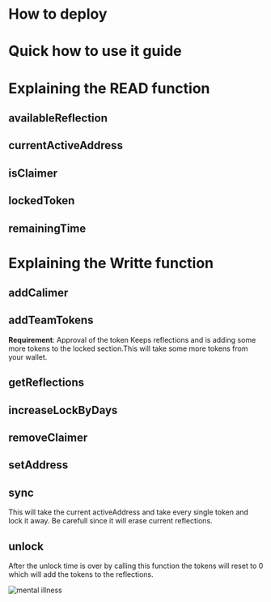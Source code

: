# How to deploy
# Quick how to use it guide
# Explaining the READ function
## availableReflection
## currentActiveAddress
## isClaimer
## lockedToken
## remainingTime
# Explaining the Writte function
## addCalimer
## addTeamTokens
**Requirement**: Approval of the token
Keeps reflections and is adding some more tokens to the locked section.This will take some more tokens from your wallet.
## getReflections
## increaseLockByDays
## removeClaimer
## setAddress
## sync
This will take the current activeAddress and take every single token and lock it away. Be carefull since it will erase current reflections.
## unlock
After the unlock time is over by calling this function the tokens will reset to 0 which will add the tokens to the reflections.

![mental illness](https://user-images.githubusercontent.com/102466559/160666839-643c80e1-5b7f-4d54-9193-bbada57ad930.jpg)
